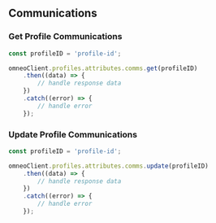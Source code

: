 ## Communications

### Get Profile Communications

```javascript
const profileID = 'profile-id';

omneoClient.profiles.attributes.comms.get(profileID)
    .then((data) => {
        // handle response data
    })
    .catch((error) => {
        // handle error
    });
```

### Update Profile Communications

```javascript
const profileID = 'profile-id';

omneoClient.profiles.attributes.comms.update(profileID)
    .then((data) => {
        // handle response data
    })
    .catch((error) => {
        // handle error
    });
```